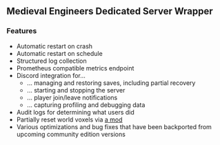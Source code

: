 ## Medieval Engineers Dedicated Server Wrapper

### Features
- Automatic restart on crash
- Automatic restart on schedule
- Structured log collection
- Prometheus compatible metrics endpoint
- Discord integration for...
  - ... managing and restoring saves, including partial recovery
  - ... starting and stopping the server
  - ... player join/leave notifications
  - ... capturing profiling and debugging data
- Audit logs for determining what users did
- Partially reset world voxels via [a mod](https://steamcommunity.com/sharedfiles/filedetails/?id=2975680569)
- Various optimizations and bug fixes that have been backported from upcoming community edition versions
